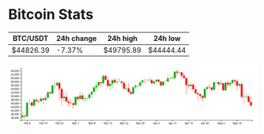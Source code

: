 # Bitcoin Stats

BTC/USDT|24h change|24h high|24h low|
|---|---|---|---|
|$44826.39|-7.37%|$49795.89|$44444.44|

<img src="./chart.svg">
